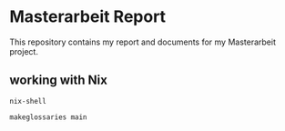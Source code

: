 # Masterarbeit Report

This repository contains my report and documents for my Masterarbeit project.

## working with Nix

`nix-shell`

`makeglossaries main`
